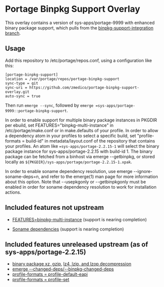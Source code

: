 Portage Binpkg Support Overlay
==============================

This overlay contains a version of sys-apps/portage-9999 with enhanced binary package support, which pulls from the
[binpkg-support-integration branch](https://github.com/zmedico/portage/tree/binpkg-support-integration).

Usage
-----

Add this repository to /etc/portage/repos.conf, using a configuration like this:
```
[portage-binpkg-support]
location = /var/portage/repos/portage-binpkg-support
sync-type = git
sync-uri = https://github.com/zmedico/portage-binpkg-support-overlay.git
auto-sync = true
```

Then run `emerge --sync`, followed by `emerge =sys-apps/portage-9999::portage-binpkg-support`.

In order to enable support for multiple binary package instances in PKGDIR per ebuild, set
FEATURES="binpkg-multi-instance" in /etc/portage/make.conf or in make.defaults of your profile.
In order to allow a dependency atom in your profiles to select a specific build, set
"profile-formats = build-id" in metadata/layout.conf of the repository that contains your
profiles. An atom like `=sys-apps/portage-2.2.15-1` will select the binary package instance
for sys-apps/portage-2.2.15 with build-id 1. The binary package can be fetched from a binhost
via emerge --getbinpkg, or stored locally as `${PKGDIR}/sys-apps/portage/portage-2.2.15-1.xpak`.

In order to enable soname dependency resolution, use emerge --ignore-soname-deps=n, and refer
to the emerge(1) man page for more information about this option. Note that --usepkgonly or
--getbinpkgonly must be enabled in order for soname dependency resolution to work for
installation actions.

Included features not upstream
------------------------------

* [FEATURES=binpkg-multi-instance](https://github.com/zmedico/portage/tree/multi-binpkg-per-ebuild) (support is nearing completion)

* [Soname dependencies](https://github.com/zmedico/portage/tree/binpkg-soname-deps) (support is nearing completion)

Included features unreleased upstream (as of sys-apps/portage-2.2.15)
---------------------------------------------------------------------

* [binary package xz, gzip](https://github.com/gentoo/portage/commit/6b3d262e6316073a2a3be81086c05891d970ae2a), [lz4, lzip, and lzop decompression](https://github.com/gentoo/portage/commit/e30ad8803d82f11776f2da55b6650dee715154fa)
* [emerge --changed-deps/--binpkg-changed-deps](https://github.com/gentoo/portage/commit/e99fa094ac73514b23509a0f8305b365f114e9a3)
* [profile-formats = profile-default-eapi](https://github.com/gentoo/portage/commit/605846a0b98869c9d1cbf19660969fb24e5c680b)
* [profile-formats = profile-set](https://github.com/gentoo/portage/commit/28828655da860324861af9adea0794a0a61196bf)
